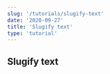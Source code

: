 ```yaml
---
slug: '/tutorials/slugify-text'
date: '2020-09-27'
title: 'Slugify text'
type: 'tutorial'
---
```


## Slugify text
